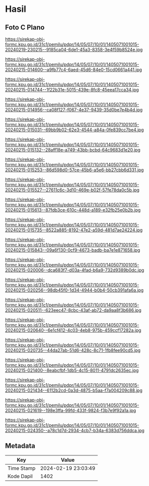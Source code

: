 # Hasil

## Foto C Plano

https://sirekap-obj-formc.kpu.go.id/31c1/pemilu/pdpr/14/05/07/10/01/1405071001015-20240219-230215--9185ca04-6de1-45a3-8358-3e4f59b8524e.jpg

https://sirekap-obj-formc.kpu.go.id/31c1/pemilu/pdpr/14/05/07/10/01/1405071001015-20240215-014600--a9fb77c4-6aed-45d6-84e0-15cd0661a441.jpg

https://sirekap-obj-formc.kpu.go.id/31c1/pemilu/pdpr/14/05/07/10/01/1405071001015-20240215-014744--1f22b31e-5015-439e-8fc8-45eea17cca34.jpg

https://sirekap-obj-formc.kpu.go.id/31c1/pemilu/pdpr/14/05/07/10/01/1405071001015-20240215-014956--ca08f127-f067-4e37-9439-35d0be7e4b4d.jpg

https://sirekap-obj-formc.kpu.go.id/31c1/pemilu/pdpr/14/05/07/10/01/1405071001015-20240215-015031--69bb9b02-62e3-4544-a84a-0fe839cc7be4.jpg

https://sirekap-obj-formc.kpu.go.id/31c1/pemilu/pdpr/14/05/07/10/01/1405071001015-20240215-015132--28aff18e-a749-43bb-bcbd-64c9683d1e20.jpg

https://sirekap-obj-formc.kpu.go.id/31c1/pemilu/pdpr/14/05/07/10/01/1405071001015-20240215-015253--86d598d0-57ce-45b6-a5e6-bb27cbb6d331.jpg

https://sirekap-obj-formc.kpu.go.id/31c1/pemilu/pdpr/14/05/07/10/01/1405071001015-20240215-015527--27611c6c-3d10-469e-b02f-57fe78da0c5b.jpg

https://sirekap-obj-formc.kpu.go.id/31c1/pemilu/pdpr/14/05/07/10/01/1405071001015-20240215-015613--87fdb3ce-610c-448d-a189-e32fb25e0b2b.jpg

https://sirekap-obj-formc.kpu.go.id/31c1/pemilu/pdpr/14/05/07/10/01/1405071001015-20240215-015735--8522a885-8192-47e2-a59d-481d7ae24224.jpg

https://sirekap-obj-formc.kpu.go.id/31c1/pemilu/pdpr/14/05/07/10/01/1405071001015-20240215-015843--09a6f130-0cf9-4673-badb-ba7e1e871658.jpg

https://sirekap-obj-formc.kpu.go.id/31c1/pemilu/pdpr/14/05/07/10/01/1405071001015-20240215-020006--dca683f7-d03a-4fad-b6a9-732d9389b0dc.jpg

https://sirekap-obj-formc.kpu.go.id/31c1/pemilu/pdpr/14/05/07/10/01/1405071001015-20240215-020256--98db45f0-1d34-4944-b0b4-50cb391afa6a.jpg

https://sirekap-obj-formc.kpu.go.id/31c1/pemilu/pdpr/14/05/07/10/01/1405071001015-20240215-020511--623eec47-8cbc-43af-ab72-da9aa8f3b686.jpg

https://sirekap-obj-formc.kpu.go.id/31c1/pemilu/pdpr/14/05/07/10/01/1405071001015-20240215-020640--6e1cf412-4c03-4eb8-975b-459ccf17282a.jpg

https://sirekap-obj-formc.kpu.go.id/31c1/pemilu/pdpr/14/05/07/10/01/1405071001015-20240215-020735--44da27ab-51d6-428c-8c71-1fb8fee90cd5.jpg

https://sirekap-obj-formc.kpu.go.id/31c1/pemilu/pdpr/14/05/07/10/01/1405071001015-20240215-021400--8eabcfbf-1db5-4c15-8011-4791dc2635ec.jpg

https://sirekap-obj-formc.kpu.go.id/31c1/pemilu/pdpr/14/05/07/10/01/1405071001015-20240215-021434--6112b2cd-0a3d-4875-b5aa-f7a004209c88.jpg

https://sirekap-obj-formc.kpu.go.id/31c1/pemilu/pdpr/14/05/07/10/01/1405071001015-20240215-021619--198e3ffa-99fd-433f-9824-f3b7e9f92a1a.jpg

https://sirekap-obj-formc.kpu.go.id/31c1/pemilu/pdpr/14/05/07/10/01/1405071001015-20240215-024350--a78c1d7d-2934-4cb7-b34a-6383d756ddca.jpg


## Metadata

| Key        | Value               |
| ---------- | ------------------- |
| Time Stamp | 2024-02-19 23:03:49 |
| Kode Dapil | 1402                |



